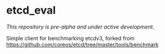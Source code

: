 # etcd_eval

*This repository is pre-alpha and under active development.*

Simple client for benchmarking etcdv3, forked from https://github.com/coreos/etcd/tree/master/tools/benchmark
